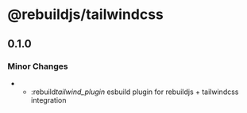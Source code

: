 # @rebuildjs/tailwindcss

## 0.1.0

### Minor Changes

- - :rebuild*tailwind_plugin* esbuild plugin for rebuildjs + tailwindcss integration
